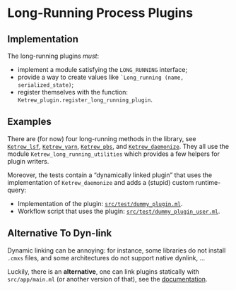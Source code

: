 Long-Running Process Plugins
============================


Implementation
--------------

The long-running plugins *must*:

- implement a module satisfying the `LONG_RUNNING` interface;
- provide a way to create values like
<code>`Long_running (name, serialized_state)</code>;
- register themselves with the function:
`Ketrew_plugin.register_long_running_plugin`.


Examples
--------

There are (for now) four long-running methods in the library, see
[`Ketrew_lsf`](../lib/ketrew_lsf.mli),
[`Ketrew_yarn`](../lib/ketrew_yarn.mli),
[`Ketrew_pbs`](../lib/ketrew_pbs.mli), and
[`Ketrew_daemonize`](../lib/ketrew_daemonize.mli).
They all use the module `Ketrew_long_running_utilities` which provides a few
helpers for plugin writers.

Moreover, the tests contain a “dynamically linked plugin” that uses the
implementation of `Ketrew_daemonize` and adds a (stupid) custom runtime-query:

- Implementation of the plugin:
[`src/test/dummy_plugin.ml`](../test/dummy_plugin.ml).
- Workflow script that uses the plugin:
[`src/test/dummy_plugin_user.ml`](../test/dummy_plugin_user.ml).

Alternative To Dyn-link
-----------------------

Dynamic linking can be annoying: for instance, some libraries do not install
`.cmxs` files, and some architectures do not support native dynlink, …

Luckily, there is an **alternative**, one can link plugins statically with
`src/app/main.ml` (or another
version of that), see the [documentation](./Alternative_CLI_Application.md).





